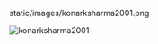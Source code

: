 static/images/konarksharma2001.png

![konarksharma2001](https://github.com/konarksharma2001/Hacktoberfest2023cc/assets/87274294/cacb9d2a-4830-4a88-a70a-184656889047)

